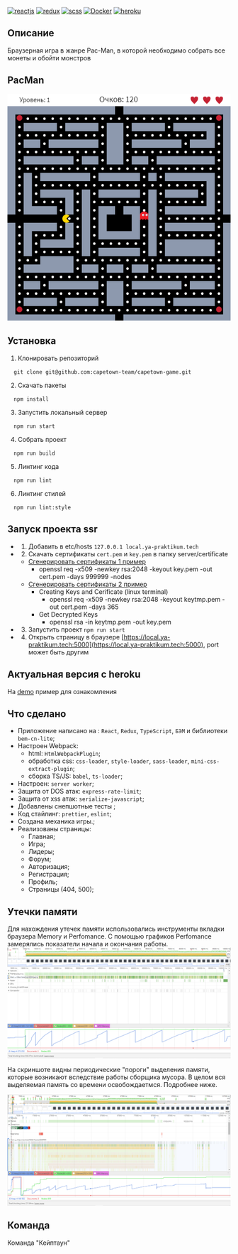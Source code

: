 [![reactjs](https://img.shields.io/badge/reactjs-%23239120.svg?&style=for-the-badge&logo=css3&logoColor=white)](https://reactjs.org)
[![redux](https://img.shields.io/badge/redux-%23239120.svg?&style=for-the-badge&logo=css3&logoColor=white)](https://redux.js.org/)
[![scss](https://img.shields.io/badge/scss-%23239120.svg?&style=for-the-badge&logo=css3&logoColor=white)](https://sass-scss.ru/)
[![Docker](https://img.shields.io/badge/Docker-%23239120.svg?&style=for-the-badge&logo=css3&logoColor=white)](https://www.docker.com)
[![heroku](https://img.shields.io/badge/heroku-%23239120.svg?&style=for-the-badge&logo=css3&logoColor=white)](https://help.heroku.com)
## Описание
Браузерная игра в жанре Pac-Man, в которой необходимо собрать все монеты и обойти монстров
## PacMan
![Main](/ui/packman.png)
## Установка
1. Клонировать репозиторий
```
  git clone git@github.com:capetown-team/capetown-game.git
```
2. Скачать пакеты
```
  npm install
```
3. Запустить локальный сервер
```
  npm run start
```
4. Собрать проект
```
  npm run build
```
5. Линтинг кода
```
  npm run lint
```
6. Линтинг стилей
```
  npm run lint:style
```
## Запуск проекта ssr
- 1. Добавить в etc/hosts `127.0.0.1 local.ya-praktikum.tech`
- 2. Скачать сертификаты `cert.pem` и `key.pem` в папку server/certificate
  - [Сгенерировать сертификаты 1 пример](https://www.npmjs.com/package/openssl-self-signed-certificate) 
    - openssl req -x509 -newkey rsa:2048 -keyout key.pem -out cert.pem -days 999999 -nodes
  - [Сгенерировать сертификаты 2 пример](https://medium.com/@nitinpatel_20236/how-to-create-an-https-server-on-localhost-using-express-366435d61f28) 
     - Creating Keys and Cerificate (linux terminal)
        + openssl req -x509 -newkey rsa:2048 -keyout keytmp.pem -out cert.pem -days 365
     - Get Decrypted Keys
        + openssl rsa -in keytmp.pem -out key.pem
- 3. Запустить проект `npm run start`
- 4. Открыть страницу в браузере [https://local.ya-praktikum.tech:5000](https://local.ya-praktikum.tech:5000), port может быть другим
## Актуальная версия с heroku
На [demo](https://warm-anchorage-94393.herokuapp.com) пример для ознакомления
## Что сделано
- Приложение написано на : `React`, `Redux`, `TypeScript`, `БЭМ` и библиотеки `bem-cn-lite`;
- Настроен Webpack:
  - html: `HtmlWebpackPlugin`;
  - обработка css: `css-loader`, `style-loader`, `sass-loader`, `mini-css-extract-plugin`;
  - сборка TS/JS: `babel`, `ts-loader`;
- Настроен: `server worker`;
- Защита от DOS атак: `express-rate-limit`;
- Защита от xss атак: `serialize-javascript`;
- Добавлены снепшотные тесты ;
- Код стайлинг: `prettier`, `eslint`;
- Создана механика игры.;
- Реализованы страницы:
  - Главная;
  - Игра;
  - Лидеры;
  - Форум;
  - Авторизация;
  - Регистрация;
  - Профиль;
  - Страницы (404, 500);
## Утечки памяти
Для нахождения утечек памяти использовались инструменты вкладки браузера Memory и Perfomance.
С помощью графиков Perfomance замерялись показатели начала и окончания работы. 
![Memory timeline](/ui/perfomancegame.png)

На скриншоте видны периодические "пороги" выделения памяти, которые возникают вследствие работы сборщика мусора.
В целом вся выделяемая память со времени освобождаетмся. Подробнее ниже.

![Memory timeline](/ui/perfomance.png)
## **Команда**
Команда "Кейптаун"
